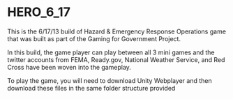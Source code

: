 HERO_6_17
=========

This is the 6/17/13 build of Hazard & Emergency Response Operations game 
that was built as part of the Gaming for Government Project. 


In this build, the game player can play between all 3 mini games and the 
twitter accounts from FEMA, Ready.gov, National Weather Service, and Red Cross 
have been woven into the gameplay.

To play the game, you will need to download Unity Webplayer and then download
these files in the same folder structure provided
